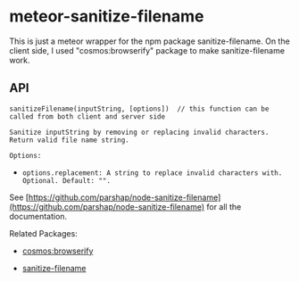 # meteor-sanitize-filename
This is just a meteor wrapper for the npm package sanitize-filename. On the client side, I used "cosmos:browserify" package to make sanitize-filename work.

## API

`sanitizeFilename(inputString, [options])  // this function can be called from both client and server side`

`Sanitize inputString by removing or replacing invalid characters. Return valid file name string.`

`Options:`

* `options.replacement: A string to replace invalid characters with. Optional. Default: "".`

See [https://github.com/parshap/node-sanitize-filename](https://github.com/parshap/node-sanitize-filename) for all the documentation.


Related Packages:
* [cosmos:browserify](https://atmospherejs.com/cosmos/browserify)

* [sanitize-filename](https://www.npmjs.com/package/sanitize-filename)